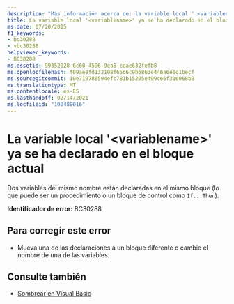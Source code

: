 ```yaml
---
description: "Más información acerca de: la variable local ' <variablename> ' ya se ha declarado en el bloque actual"
title: La variable local '<variablename>' ya se ha declarado en el bloque actual
ms.date: 07/20/2015
f1_keywords:
- bc30288
- vbc30288
helpviewer_keywords:
- BC30288
ms.assetid: 99352028-6c60-4596-9ea8-cdae632fefb8
ms.openlocfilehash: f09ae8fd132198f65d6c9b6863e446a6e6c1becf
ms.sourcegitcommit: 10e719780594efc781b15295e499c66f316068b8
ms.translationtype: MT
ms.contentlocale: es-ES
ms.lasthandoff: 02/14/2021
ms.locfileid: "100480016"
---
```

# <a name="local-variable-variablename-is-already-declared-in-the-current-block"></a>La variable local '\<variablename>' ya se ha declarado en el bloque actual

Dos variables del mismo nombre están declaradas en el mismo bloque (lo que puede ser un procedimiento o un bloque de control como `If...Then`).  
  
 **Identificador de error:** BC30288  
  
## <a name="to-correct-this-error"></a>Para corregir este error  
  
- Mueva una de las declaraciones a un bloque diferente o cambie el nombre de una de las variables.  
  
## <a name="see-also"></a>Consulte también

- [Sombrear en Visual Basic](../programming-guide/language-features/declared-elements/shadowing.md)
